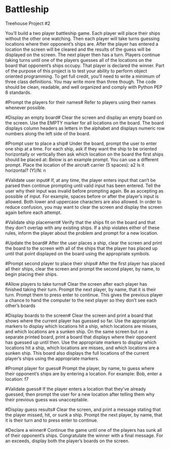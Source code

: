 # Battleship
Treehouse Project #2


You’ll build a two player battleship game. Each player will place their ships without the other one watching. Then each player will take turns guessing locations where their opponent’s ships are. After the player has entered a location the screen will be cleared and the results of the guess will be displayed on the screen. The next player then has a turn. Players continue taking turns until one of the players guesses all of the locations on the board that opponent’s ships occupy. That player is declared the winner.
Part of the purpose of this project is to test your ability to perform object oriented programming. To get full credit, you’ll need to write a minimum of three class definitions. You may write more than three though.
The code should be clean, readable, and well organized and comply with Python PEP 8 standards.

#Prompt the players for their names#
Refer to players using their names whenever possible.

#Display an empty board#
Clear the screen and display an empty board on the screen. Use the EMPTY marker for all locations on the board. The board displays column headers as letters in the alphabet and displays numeric row numbers along the left side of the board.

#Prompt user to place a ship#
Under the board, prompt the user to enter one ship at a time. For each ship, ask if they want the ship to be oriented horizontally or vertically then ask which location on the board the first ships should be placed at: Below is an example prompt. You can use a different prompt.
Place the location of the aircraft carrier (5 spaces): a2 Is it horizontal? (Y)/N: n

#Validate user input#
If, at any time, the player enters input that can’t be parsed then continue prompting until valid input has been entered. Tell the user why their input was invalid before prompting again.
Be as accepting as possible of input. For example, spaces before or after the player’s input is allowed. Both lower and uppercase characters are also allowed. In order to reduce confusion, you may want to clear the screen and display the screen again before each attempt.

#Validate ship placement#
Verify that the ships fit on the board and that they don’t overlap with any existing ships. If a ship violates either of these rules, inform the player about the problem and prompt for a new location.

#Update the board#
After the user places a ship, clear the screen and print the board to the screen with all of the ships that the player has placed up until that point displayed on the board using the appropriate symbols.

#Prompt second player to place their ships#
After the first player has placed all their ships, clear the screen and prompt the second player, by name, to begin placing their ships.

#Allow players to take turns#
Clear the screen after each player has finished taking their turn. Prompt the next player, by name, that it is their turn. Prompt them to press enter to continue. This gives the previous player a chance to hand the computer to the next player so they don’t see each other’s boards

#Display boards to the screen#
Clear the screen and print a board that shows where the current player has guessed so far. Use the appropriate markers to display which locations hit a ship, which locations are misses, and which locations are a sunken ship.
On the same screen but on a separate printed board, print a board that displays where their opponent has guessed up until then. Use the appropriate markers to display which locations hit a ship, which locations are misses, and which locations are a sunken ship. This board also displays the full locations of the current player’s ships using the appropriate markers.

#Prompt player for guess#
Prompt the player, by name, to guess where their opponent’s ships are by entering a location. For example:
Bob, enter a location: f7

#Validate guess#
If the player enters a location that they’ve already guessed, then prompt the user for a new location after telling them why their previous guess was unacceptable.

#Display guess results#
Clear the screen, and print a message stating that the player missed, hit, or sunk a ship. Prompt the next player, by name, that it is their turn and to press enter to continue.

#Declare a winner#
Continue the game until one of the players has sunk all of their opponent’s ships. Congratulate the winner with a final message. For an exceeds, display both the player’s boards on the screen.
